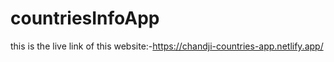 # countriesInfoApp
this is the live link of this website:-https://chandji-countries-app.netlify.app/
